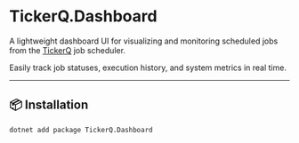 # TickerQ.Dashboard

A lightweight dashboard UI for visualizing and monitoring scheduled jobs from the [TickerQ](https://github.com/arcenox/TickerQ) job scheduler.

Easily track job statuses, execution history, and system metrics in real time.

---

## 📦 Installation

```bash
dotnet add package TickerQ.Dashboard